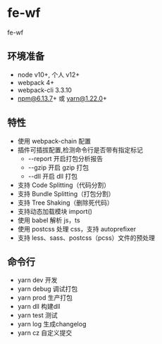 # fe-wf

fe-wf

## 环境准备

-   node v10+, 个人 v12+
-   webpack 4+
-   webpack-cli 3.3.10
-   npm@6.13.7+ 或 yarn@1.22.0+

## 特性

-   使用 webpack-chain 配置
-   插件可插拔配置,检测命令行是否带有指定标记
    -   --report 开启打包分析报告
    -   --gzip 开启 gzip 打包
    -   --dll 开启 dll 打包
-   支持 Code Splitting（代码分割）
-   支持 Bundle Splitting（打包分割）
-   支持 Tree Shaking（删除死代码）
-   支持动态加载模块 import()
-   使用 babel 解析 js，ts
-   使用 postcss 处理 css，支持 autoprefixer
-   支持 less、sass、postcss（pcss）文件的预处理

## 命令行

-   yarn dev      开发
-   yarn debug    调试打包
-   yarn prod     生产打包
-   yarn dll      构建dll
-   yarn test     测试  
-   yarn log      生成changelog
-   yarn cz       自定义提交

